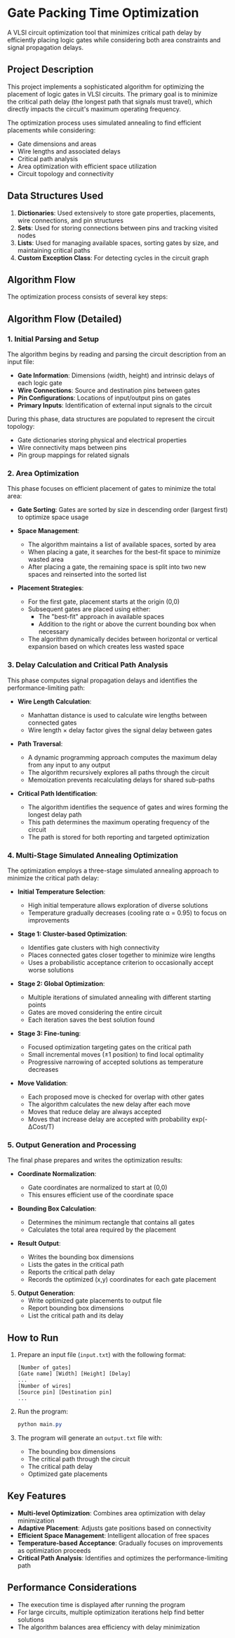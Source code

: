 # Gate Packing Time Optimization

A VLSI circuit optimization tool that minimizes critical path delay by efficiently placing logic gates while considering both area constraints and signal propagation delays.

## Project Description

This project implements a sophisticated algorithm for optimizing the placement of logic gates in VLSI circuits. The primary goal is to minimize the critical path delay (the longest path that signals must travel), which directly impacts the circuit's maximum operating frequency.

The optimization process uses simulated annealing to find efficient placements while considering:
- Gate dimensions and areas
- Wire lengths and associated delays
- Critical path analysis
- Area optimization with efficient space utilization
- Circuit topology and connectivity

## Data Structures Used

1. **Dictionaries**: Used extensively to store gate properties, placements, wire connections, and pin structures
2. **Sets**: Used for storing connections between pins and tracking visited nodes
3. **Lists**: Used for managing available spaces, sorting gates by size, and maintaining critical paths
4. **Custom Exception Class**: For detecting cycles in the circuit graph

## Algorithm Flow

The optimization process consists of several key steps:

## Algorithm Flow (Detailed)

### 1. Initial Parsing and Setup

The algorithm begins by reading and parsing the circuit description from an input file:
- **Gate Information**: Dimensions (width, height) and intrinsic delays of each logic gate
- **Wire Connections**: Source and destination pins between gates
- **Pin Configurations**: Locations of input/output pins on gates
- **Primary Inputs**: Identification of external input signals to the circuit

During this phase, data structures are populated to represent the circuit topology:
- Gate dictionaries storing physical and electrical properties
- Wire connectivity maps between pins
- Pin group mappings for related signals

### 2. Area Optimization

This phase focuses on efficient placement of gates to minimize the total area:

- **Gate Sorting**: Gates are sorted by size in descending order (largest first) to optimize space usage
- **Space Management**:
  - The algorithm maintains a list of available spaces, sorted by area
  - When placing a gate, it searches for the best-fit space to minimize wasted area
  - After placing a gate, the remaining space is split into two new spaces and reinserted into the sorted list
  
- **Placement Strategies**:
  - For the first gate, placement starts at the origin (0,0)
  - Subsequent gates are placed using either:
    - The "best-fit" approach in available spaces
    - Addition to the right or above the current bounding box when necessary
  - The algorithm dynamically decides between horizontal or vertical expansion based on which creates less wasted space

### 3. Delay Calculation and Critical Path Analysis

This phase computes signal propagation delays and identifies the performance-limiting path:

- **Wire Length Calculation**:
  - Manhattan distance is used to calculate wire lengths between connected gates
  - Wire length × delay factor gives the signal delay between gates
  
- **Path Traversal**:
  - A dynamic programming approach computes the maximum delay from any input to any output
  - The algorithm recursively explores all paths through the circuit
  - Memoization prevents recalculating delays for shared sub-paths
  
- **Critical Path Identification**:
  - The algorithm identifies the sequence of gates and wires forming the longest delay path
  - This path determines the maximum operating frequency of the circuit
  - The path is stored for both reporting and targeted optimization

### 4. Multi-Stage Simulated Annealing Optimization

The optimization employs a three-stage simulated annealing approach to minimize the critical path delay:

- **Initial Temperature Selection**:
  - High initial temperature allows exploration of diverse solutions
  - Temperature gradually decreases (cooling rate α = 0.95) to focus on improvements
  
- **Stage 1: Cluster-based Optimization**:
  - Identifies gate clusters with high connectivity
  - Places connected gates closer together to minimize wire lengths
  - Uses a probabilistic acceptance criterion to occasionally accept worse solutions
  
- **Stage 2: Global Optimization**:
  - Multiple iterations of simulated annealing with different starting points
  - Gates are moved considering the entire circuit
  - Each iteration saves the best solution found
  
- **Stage 3: Fine-tuning**:
  - Focused optimization targeting gates on the critical path
  - Small incremental moves (±1 position) to find local optimality
  - Progressive narrowing of accepted solutions as temperature decreases
  
- **Move Validation**:
  - Each proposed move is checked for overlap with other gates
  - The algorithm calculates the new delay after each move
  - Moves that reduce delay are always accepted
  - Moves that increase delay are accepted with probability exp(-ΔCost/T)

### 5. Output Generation and Processing

The final phase prepares and writes the optimization results:

- **Coordinate Normalization**:
  - Gate coordinates are normalized to start at (0,0)
  - This ensures efficient use of the coordinate space
  
- **Bounding Box Calculation**:
  - Determines the minimum rectangle that contains all gates
  - Calculates the total area required by the placement
  
- **Result Output**:
  - Writes the bounding box dimensions
  - Lists the gates in the critical path
  - Reports the critical path delay
  - Records the optimized (x,y) coordinates for each gate placement

5. **Output Generation**:
   - Write optimized gate placements to output file
   - Report bounding box dimensions
   - List the critical path and its delay

## How to Run

1. Prepare an input file (`input.txt`) with the following format:
   ```
   [Number of gates]
   [Gate name] [Width] [Height] [Delay]
   ...
   [Number of wires]
   [Source pin] [Destination pin]
   ...
   ```

2. Run the program:
   ```powershell
   python main.py
   ```

3. The program will generate an `output.txt` file with:
   - The bounding box dimensions
   - The critical path through the circuit
   - The critical path delay
   - Optimized gate placements

## Key Features

- **Multi-level Optimization**: Combines area optimization with delay minimization
- **Adaptive Placement**: Adjusts gate positions based on connectivity
- **Efficient Space Management**: Intelligent allocation of free spaces
- **Temperature-based Acceptance**: Gradually focuses on improvements as optimization proceeds
- **Critical Path Analysis**: Identifies and optimizes the performance-limiting path

## Performance Considerations

- The execution time is displayed after running the program
- For large circuits, multiple optimization iterations help find better solutions
- The algorithm balances area efficiency with delay minimization